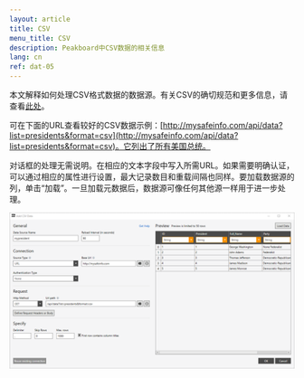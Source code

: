 ```yaml
---
layout: article
title: CSV
menu_title: CSV
description: Peakboard中CSV数据的相关信息
lang: cn
ref: dat-05
---
```

本文解释如何处理CSV格式数据的数据源。有关CSV的确切规范和更多信息，请查看[此处](https://en.wikipedia.org/wiki/Comma-separated_values)。

可在下面的URL查看较好的CSV数据示例：[http://mysafeinfo.com/api/data?list=presidents&format=csv](http://mysafeinfo.com/api/data?list=presidents&format=csv)。它列出了所有美国总统。

对话框的处理无需说明。在相应的文本字段中写入所需URL。如果需要明确认证，可以通过相应的属性进行设置，最大记录数目和重载间隔也同样。要加载数据源的列，单击“加载”。一旦加载元数据后，数据源可像任何其他源一样用于进一步处理。

![CSV Add Data Dialog](/assets/images/data-sources/csv/csv-add-data-dialog.png)
